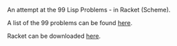 An attempt at the 99 Lisp Problems - in Racket (Scheme).

A list of the 99 problems can be found <a href="http://www.ic.unicamp.br/~meidanis/courses/mc336/2006s2/funcional/L-99_Ninety-Nine_Lisp_Problems.html">here</a>.

Racket can be downloaded <a href="http://racket-lang.org/download/">here</a>.

